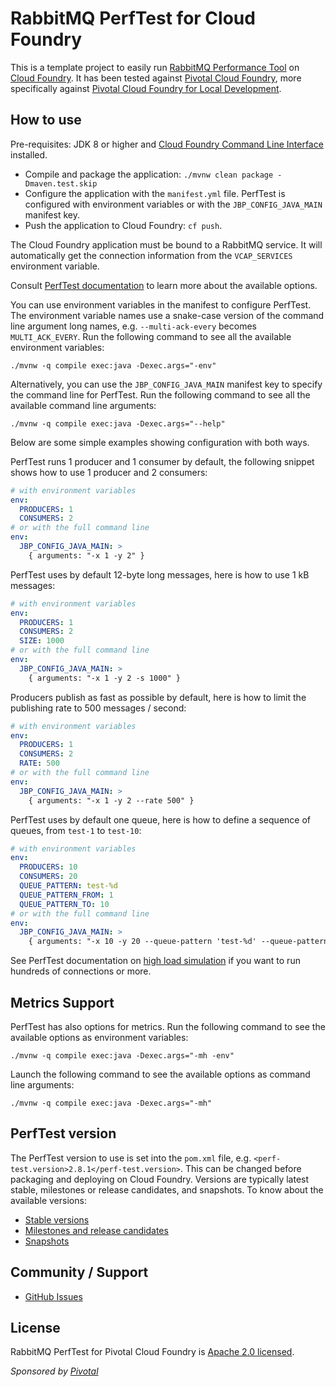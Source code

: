# RabbitMQ PerfTest for Cloud Foundry

This is a template project to easily run [RabbitMQ Performance Tool](https://www.rabbitmq.com/java-tools.html#throughput-load-testing)
on [Cloud Foundry](https://www.cloudfoundry.org/). It has been tested against
[Pivotal Cloud Foundry](https://pivotal.io/platform), more specifically against
[Pivotal Cloud Foundry for Local Development](https://pivotal.io/pcf-dev).

## How to use

Pre-requisites: JDK 8 or higher and
[Cloud Foundry Command Line Interface](https://docs.cloudfoundry.org/cf-cli/) installed.

* Compile and package the application: `./mvnw clean package -Dmaven.test.skip`
* Configure the application with the `manifest.yml` file. PerfTest is configured
with environment variables or with the `JBP_CONFIG_JAVA_MAIN` manifest key.
* Push the application to Cloud Foundry: `cf push`.

The Cloud Foundry application must be bound to a RabbitMQ service. It will automatically
get the connection information from the `VCAP_SERVICES` environment variable.

Consult [PerfTest documentation](https://rabbitmq.github.io/rabbitmq-perf-test/milestone/htmlsingle/)
to learn more about the available options.

You can use environment variables in the manifest to configure PerfTest.
The environment variable names use a snake-case version of the command line
argument long names, e.g. `--multi-ack-every` becomes `MULTI_ACK_EVERY`. Run the following
command to see all the available environment variables:

```
./mvnw -q compile exec:java -Dexec.args="-env"
```

Alternatively, you can use the `JBP_CONFIG_JAVA_MAIN` manifest key to specify
the command line for PerfTest. Run the following command to see
all the available command line arguments:

```
./mvnw -q compile exec:java -Dexec.args="--help"
```

Below are some simple examples showing configuration with both ways.

PerfTest runs 1 producer and 1 consumer by default, the following snippet
shows how to use 1 producer and 2 consumers:
```yaml
# with environment variables
env:
  PRODUCERS: 1
  CONSUMERS: 2
# or with the full command line
env:
  JBP_CONFIG_JAVA_MAIN: >
    { arguments: "-x 1 -y 2" }
```

PerfTest uses by default 12-byte long messages, here is how to use 1 kB messages:
```yaml
# with environment variables
env:
  PRODUCERS: 1
  CONSUMERS: 2
  SIZE: 1000
# or with the full command line
env:
  JBP_CONFIG_JAVA_MAIN: >
    { arguments: "-x 1 -y 2 -s 1000" }
```

Producers publish as fast as possible by default, here is how to limit
the publishing rate to 500 messages / second:
```yaml
# with environment variables
env:
  PRODUCERS: 1
  CONSUMERS: 2
  RATE: 500
# or with the full command line
env:
  JBP_CONFIG_JAVA_MAIN: >
    { arguments: "-x 1 -y 2 --rate 500" }
```

PerfTest uses by default one queue, here is how to define a sequence of queues,
from `test-1` to `test-10`:
```yaml
# with environment variables
env:
  PRODUCERS: 10
  CONSUMERS: 20
  QUEUE_PATTERN: test-%d
  QUEUE_PATTERN_FROM: 1
  QUEUE_PATTERN_TO: 10
# or with the full command line
env:
  JBP_CONFIG_JAVA_MAIN: >
    { arguments: "-x 10 -y 20 --queue-pattern 'test-%d' --queue-pattern-from 1 --queue-pattern-to 10" }
```

See PerfTest documentation on [high load simulation](https://rabbitmq.github.io/rabbitmq-perf-test/milestone/htmlsingle/#simulating-high-loads)
if you want to run hundreds of connections or more.

## Metrics Support

PerfTest has also options for metrics. Run the following command to see the
available options as environment variables:

```
./mvnw -q compile exec:java -Dexec.args="-mh -env"
```

Launch the following command to see the available options as command line arguments:

```
./mvnw -q compile exec:java -Dexec.args="-mh"
```

## PerfTest version

The PerfTest version to use is set into the `pom.xml` file, e.g. `<perf-test.version>2.8.1</perf-test.version>`.
This can be changed before packaging and deploying on Cloud Foundry. Versions are typically latest stable,
milestones or release candidates, and snapshots. To know about the available versions:

 * [Stable versions](https://repo1.maven.org/maven2/com/rabbitmq/perf-test/)
 * [Milestones and release candidates](https://packagecloud.io/app/rabbitmq/maven-milestones/search?q=perf-test)
 * [Snapshots](https://oss.sonatype.org/content/repositories/snapshots/com/rabbitmq/perf-test/)

## Community / Support

* [GitHub Issues](https://github.com/rabbitmq/rabbitmq-perf-test-for-cf/issues)

## License ##

RabbitMQ PerfTest for Pivotal Cloud Foundry is [Apache 2.0 licensed](https://www.apache.org/licenses/LICENSE-2.0.html).

_Sponsored by [Pivotal](https://pivotal.io)_
